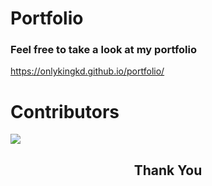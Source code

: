 # Portfolio
### Feel free to take a look at my portfolio <br>
https://onlykingkd.github.io/portfolio/

# Contributors

<a href="https://github.com/onlykingkd/portfolio/graphs/contributors">
  <img src="https://contrib.rocks/image?repo=onlykingkd/portfolio" />
</a>

<h2 align="center">
    <p>
        Thank You
    </p>
</h2>
